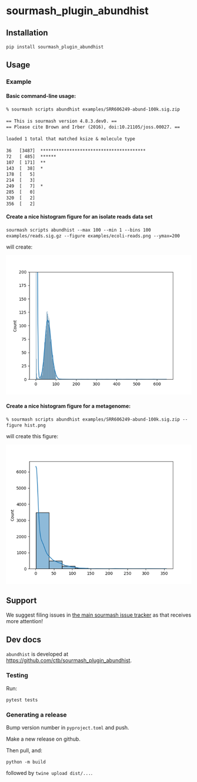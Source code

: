 # sourmash_plugin_abundhist

## Installation

```
pip install sourmash_plugin_abundhist
```

## Usage

### Example


#### Basic command-line usage:
```
% sourmash scripts abundhist examples/SRR606249-abund-100k.sig.zip

== This is sourmash version 4.8.3.dev0. ==
== Please cite Brown and Irber (2016), doi:10.21105/joss.00027. ==

loaded 1 total that matched ksize & molecule type

36   [3487]  ****************************************
72   [ 485]  ******
107  [ 171]  **
143  [  38]  *
178  [   5]
214  [   3]
249  [   7]  *
285  [   0]
320  [   2]
356  [   2]
```

#### Create a nice histogram figure for an isolate reads data set

```
sourmash scripts abundhist --max 100 --min 1 --bins 100 examples/reads.sig.gz --figure examples/ecoli-reads.png --ymax=200
```

will create:

![histogram](examples/ecoli-reads.png)

#### Create a nice histogram figure for a metagenome:

```
% sourmash scripts abundhist examples/SRR606249-abund-100k.sig.zip --figure hist.png
```
will create this figure:

![histogram](examples/hist.png)

## Support

We suggest filing issues in [the main sourmash issue tracker](https://github.com/dib-lab/sourmash/issues) as that receives more attention!

## Dev docs

`abundhist` is developed at https://github.com/ctb/sourmash_plugin_abundhist.

### Testing

Run:
```
pytest tests
```

### Generating a release

Bump version number in `pyproject.toml` and push.

Make a new release on github.

Then pull, and:

```
python -m build
```

followed by `twine upload dist/...`.
